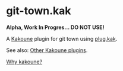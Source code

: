 # git-town.kak

**Alpha, Work In Progres... DO NOT USE!**

A [Kakoune](https://kakoune.org) plugin for git town using [plug.kak](https://github.com/andreyorst/plug.kak).

See also: [Other Kakoune plugins](https://kakoune.org/plugins.html).

[Why kakoune?](http://kakoune.org/why-kakoune/why-kakoune.html#_why_kakoune)
